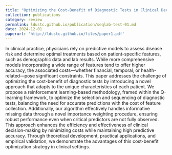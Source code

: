 ```yaml
---
title: "Optimizing the Cost-Benefit of Diagnostic Tests in Clinical Decision-Making"
collection: publications
category: review
permalink: ldustc.github.io/publication/seqlab-test-01.md
date: 2024-12-01
paperurl: 'http://ldustc.github.io/files/paper1.pdf'
---
```


In clinical practice, physicians rely on predictive models to assess disease risk and determine optimal treatments based on patient-specific features, such as demographic data
and lab results. While more comprehensive models incorporating a wide range of features tend to offer higher accuracy, the associated costs—whether financial, temporal, or health-related—pose significant constraints. This paper addresses the challenge of optimizing the
cost-benefit of diagnostic tests by introducing a novel approach that adapts to the unique characteristics of each patient. We propose a reinforcement learning-based methodology,
framed within the Q-learning framework, to optimize the selection and sequencing of diagnostic tests, balancing the need for accurate predictions with the cost of feature collection.
Additionally, our algorithm effectively handles informative missing data through a novel importance weighting procedure, ensuring robust performance even when critical predictors
are not fully observed. This approach enhances the efficiency and effectiveness of clinical decision-making by minimizing costs while maintaining high predictive accuracy. Through
theoretical development, practical applications, and empirical validation, we demonstrate the advantages of this cost-benefit optimization strategy in clinical settings.

